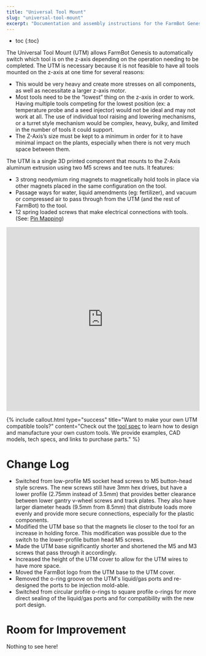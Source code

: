```yaml
---
title: "Universal Tool Mount"
slug: "universal-tool-mount"
excerpt: "Documentation and assembly instructions for the FarmBot Genesis Universal Tool Mount"
---
```


* toc
{:toc}

The Universal Tool Mount (UTM) allows FarmBot Genesis to automatically switch which tool is on the z-axis depending on the operation needing to be completed. The UTM is necessary because it is not feasible to have all tools mounted on the z-axis at one time for several reasons:

  * This would be very heavy and create more stresses on all components, as well as necessitate a larger z-axis motor.
  * Most tools need to be the “lowest” thing on the z-axis in order to work. Having multiple tools competing for the lowest position (ex: a temperature probe and a seed injector) would not be ideal and may not work at all. The use of individual tool raising and lowering mechanisms, or a turret style mechanism would be complex, heavy, bulky, and limited in the number of tools it could support.
  * The Z-Axis’s size must be kept to a minimum in order for it to have minimal impact on the plants, especially when there is not very much space between them.

The UTM is a single 3D printed component that mounts to the Z-Axis aluminum extrusion using two M5 screws and tee nuts.
It features:
* 3 strong neodymium ring magnets to magnetically hold tools in place via other magnets placed in the same configuration on the tool.
* Passage ways for water, liquid amendments (eg: fertilizer), and vacuum or compressed air to pass through from the UTM (and the rest of FarmBot) to the tool.
* 12 spring loaded screws that make electrical connections with tools. (See: [Pin Mapping](#pin-mapping))

<iframe width="100%" height="480" src="https://sketchfab.com/models/555a50936d5d4f6d835a3daf9fd48c95/embed?ui_controls=0&amp;ui_infos=0&amp;ui_related=0" frameborder="0" allowfullscreen mozallowfullscreen="true" webkitallowfullscreen="true" onmousewheel=""></iframe>






{%
include callout.html
type="success"
title="Want to make your own UTM compatible tools?"
content="Check out the [tool spec](../FarmBot-Genesis-V1-0/tools.md) to learn how to design and manufacture your own custom tools. We provide examples, CAD models, tech specs, and links to purchase parts."
%}



# Change Log

* Switched from low-profile M5 socket head screws to M5 button-head style screws. The new screws still have 3mm hex drives, but have a lower profile (2.75mm instead of 3.5mm) that provides better clearance between lower gantry v-wheel screws and track plates. They also have larger diameter heads (9.5mm from 8.5mm) that distribute loads more evenly and provide more secure connections, especially for the plastic components.
* Modified the UTM base so that the magnets lie closer to the tool for an increase in holding force. This modification was possible due to the switch to the lower-profile button head M5 screws.
* Made the UTM base significantly shorter and shortened the M5 and M3 screws that pass through it accordingly.
* Increased the height of the UTM cover to allow for the UTM wires to have more space.
* Moved the FarmBot logo from the UTM base to the UTM cover.
* Removed the o-ring groove on the UTM's liquid/gas ports and re-designed the ports to be injection mold-able.
* Switched from circular profile o-rings to square profile o-rings for more direct sealing of the liquid/gas ports and for compatibility with the new port design.

# Room for Improvement

Nothing to see here!
